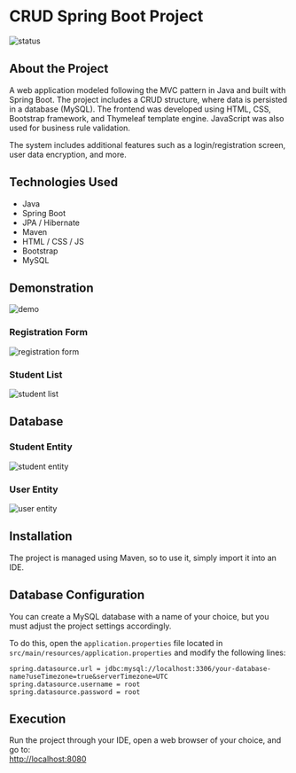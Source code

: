 # **CRUD Spring Boot Project**  

![status](https://img.shields.io/badge/STATUS-COMPLETED-green)  

## **About the Project**  

A web application modeled following the MVC pattern in Java and built with Spring Boot. The project includes a CRUD structure, where data is persisted in a database (MySQL). The frontend was developed using HTML, CSS, Bootstrap framework, and Thymeleaf template engine. JavaScript was also used for business rule validation.  

The system includes additional features such as a login/registration screen, user data encryption, and more.  

## **Technologies Used**  

- Java  
- Spring Boot  
- JPA / Hibernate  
- Maven  
- HTML / CSS / JS  
- Bootstrap  
- MySQL  

## **Demonstration**  

![demo](https://user-images.githubusercontent.com/89096854/170026187-57aa04f4-189b-4c00-8cc8-16a1227a5eb7.gif)  

### **Registration Form**  
![registration form](https://user-images.githubusercontent.com/89096854/170031976-645e9bd8-eaca-4a84-805c-588100e1a770.PNG)  

### **Student List**  
![student list](https://user-images.githubusercontent.com/89096854/170031981-68cf5454-a727-467c-82e6-1ba2f53c2900.PNG)  

## **Database**  

### **Student Entity**  
![student entity](https://user-images.githubusercontent.com/89096854/170030916-5c05c8c3-71d7-432e-aa6c-02b0ccf30409.PNG)  

### **User Entity**  
![user entity](https://user-images.githubusercontent.com/89096854/170030921-8948e471-b0c1-4fcc-94aa-4bc94a554df9.PNG)  

## **Installation**  

The project is managed using Maven, so to use it, simply import it into an IDE.  

## **Database Configuration**  

You can create a MySQL database with a name of your choice, but you must adjust the project settings accordingly.  

To do this, open the `application.properties` file located in `src/main/resources/application.properties` and modify the following lines:  

```properties
spring.datasource.url = jdbc:mysql://localhost:3306/your-database-name?useTimezone=true&serverTimezone=UTC
spring.datasource.username = root
spring.datasource.password = root
```

## **Execution**  

Run the project through your IDE, open a web browser of your choice, and go to:  
[http://localhost:8080](http://localhost:8080)